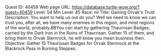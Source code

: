 Quest ID: 40459
Web page URL: https://database.turtle-wow.org/?quest=40459
Level: 54
Min Level: 45
Race: nil
Title: Gaining Orvak's Trust
Description: You want to help us out do you? Well we need to know we can trust you, after all, we have many enemies in this region, and most regions of the world, probably.$B$BYou can start by gathering Thaurrisan Badges, carried by the Dark Iron in the Ruins of Thaurrisan. Gather 15 of them, and bring them to Orvak Sternrock, he will know you mean business then.
Objective: Gather 15 Thaurissan Badges for Orvak Sternrock at the Blackrock Pass in Burning Steppes.
